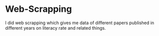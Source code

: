 # Web-Scrapping
I did web scrapping which gives me data of different papers published in different years on literacy rate and related things. 
